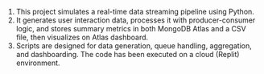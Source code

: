 1) This project simulates a real-time data streaming pipeline using Python.
2) It generates user interaction data, processes it with producer-consumer logic, and stores summary metrics in both MongoDB Atlas and a CSV file, then visualizes on Atlas dashboard.
3) Scripts are designed for data generation, queue handling, aggregation, and dashboarding. The code has been executed on a cloud (Replit) environment.
